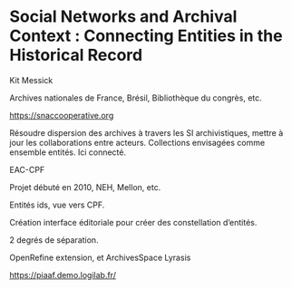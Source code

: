 # Social Networks and Archival Context : Connecting Entities in the Historical Record

Kit Messick

Archives nationales de France, Brésil, Bibliothèque du congrès, etc.

https://snaccooperative.org

Résoudre dispersion des archives à travers les SI archivistiques, mettre à jour les collaborations entre acteurs. Collections envisagées comme ensemble entités. Ici connecté.

EAC-CPF

Projet débuté en 2010, NEH, Mellon, etc.

Entités ids, vue vers CPF.

Création interface éditoriale pour créer des constellation d’entités.

2 degrés de séparation.

OpenRefine extension, et ArchivesSpace Lyrasis

https://piaaf.demo.logilab.fr/

